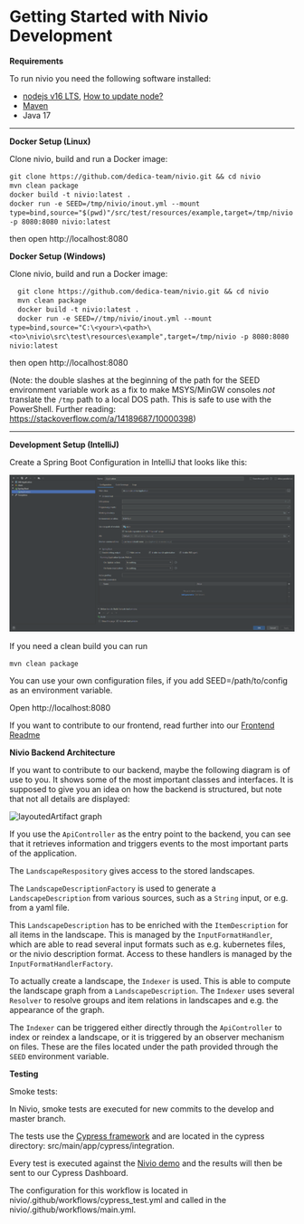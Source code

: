 # Getting Started with Nivio Development


**Requirements**

To run nivio you need the following software installed:
- [nodejs v16 LTS](https://nodejs.org/en/), [How to update node?](https://www.hostingadvice.com/how-to/update-node-js-latest-version/)
- [Maven](https://maven.apache.org/install.html)
- Java 17

---

**Docker Setup (Linux)**

Clone nivio, build and run a Docker image:

    git clone https://github.com/dedica-team/nivio.git && cd nivio
    mvn clean package
    docker build -t nivio:latest .
    docker run -e SEED=/tmp/nivio/inout.yml --mount type=bind,source="$(pwd)"/src/test/resources/example,target=/tmp/nivio -p 8080:8080 nivio:latest
    
  then open http://localhost:8080
  
**Docker Setup (Windows)**
 
  Clone nivio, build and run a Docker image:
  
      git clone https://github.com/dedica-team/nivio.git && cd nivio
      mvn clean package
      docker build -t nivio:latest .
      docker run -e SEED=//tmp/nivio/inout.yml --mount type=bind,source="C:\<your>\<path>\<to>\nivio\src\test\resources\example",target=/tmp/nivio -p 8080:8080 nivio:latest
      
   then open http://localhost:8080
   
   (Note: the double slashes at the beginning of the path for the SEED environment variable work as a fix to make MSYS/MinGW consoles
   *not* translate the `/tmp` path to a local DOS path. This is safe to use with the PowerShell. Further reading: https://stackoverflow.com/a/14189687/10000398)
   
   ---
 
**Development Setup (IntelliJ)**
 
 Create a Spring Boot Configuration in IntelliJ that looks like this:
 
  ![Spring Boot Config](https://raw.githubusercontent.com/dedica-team/nivio/develop/docs/SpringConfig.png)
  
  If you need a clean build you can run 
  
    mvn clean package
  
  You can use your own configuration files, if you add SEED=/path/to/config as an environment variable.
  
  Open http://localhost:8080
  
  If you want to contribute to our frontend, read further into our [Frontend Readme](https://github.com/dedica-team/nivio/tree/develop/src/main/app)
  
**Nivio Backend Architecture**

If you want to contribute to our backend, maybe the following diagram is of use to you. It shows some of the most important classes and 
interfaces. It is supposed to give you an idea on how the backend is structured, but note that not all details are displayed:

 ![layoutedArtifact graph](backend_architecture_api.png)
 
 If you use the `ApiController` as the entry point to the backend, you can see that it retrieves information and triggers events
  to the most important parts of the application. 
 
The `LandscapeRespository` gives access to the stored landscapes.
  
The `LandscapeDescriptionFactory` is used to generate a `LandscapeDescription` from various sources, such as a `String` input, 
or e.g. from a yaml file. 

This `LandscapeDescription` has to be enriched with the `ItemDescription` for all items in the landscape. This is
managed by the `InputFormatHandler`, which are able to read several input formats such as e.g. kubernetes files, or the
nivio description format. Access to these handlers is managed by the `InputFormatHandlerFactory`.

To actually create a landscape, the `Indexer` is used. This is able to compute the landscape graph from
a `LandscapeDescription`. The `Indexer` uses several `Resolver` to resolve groups and item relations in landscapes and
e.g. the appearance of the graph.

The `Indexer` can be triggered either directly through the `ApiController` to index or reindex a landscape, or it is
triggered by an observer mechanism on files. These are the files located under the path provided through the `SEED`
environment variable.

**Testing**

Smoke tests:

In Nivio, smoke tests are executed for new commits to the develop and master branch.

The tests use the [Cypress framework](https://docs.cypress.io/) and are located in the cypress directory:
src/main/app/cypress/integration.

Every test is executed against the [Nivio demo](https://nivio-demo.herokuapp.com/#/landscape/petclinic) and the results
will then be sent to our Cypress Dashboard.

The configuration for this workflow is located in nivio/.github/workflows/cypress_test.yml and called in the
nivio/.github/workflows/main.yml.
